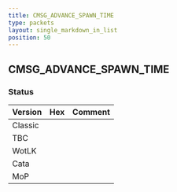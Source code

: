 ```yaml
---
title: CMSG_ADVANCE_SPAWN_TIME
type: packets
layout: single_markdown_in_list
position: 50
---
```


## CMSG_ADVANCE_SPAWN_TIME

### Status

Version    | Hex        | Comment
---------- | ---------- | ---------- 
Classic    |            |
TBC        |            |
WotLK      |            |
Cata       |            |
MoP        |            |